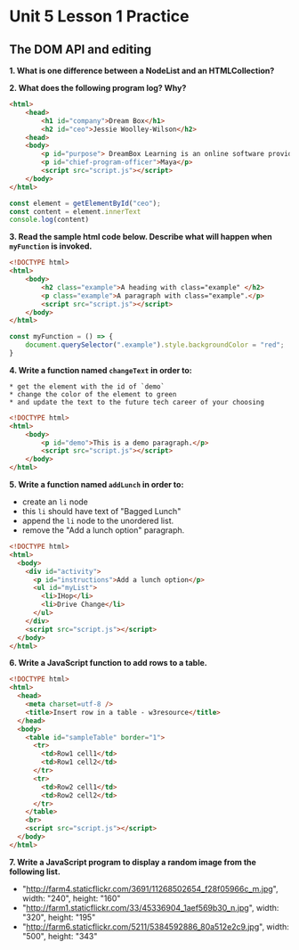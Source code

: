 # Unit 5 Lesson 1 Practice
## The DOM API and editing

**1. What is one difference between a NodeList and an HTMLCollection?**


**2. What does the following program log? Why?**

  ```html
  <html>
      <head>
          <h1 id="company">Dream Box</h1>
          <h2 id="ceo">Jessie Woolley-Wilson</h2>
      <head>
      <body>
          <p id="purpose"> DreamBox Learning is an online software provider that focuses on mathematics education.</p>
          <p id="chief-program-officer">Maya</p>
          <script src="script.js"></script>
      </body>
  </html>
  ```

  ```javascript
  const element = getElementById("ceo");
  const content = element.innerText
  console.log(content)
  ```


**3. Read the sample html code below. Describe what will happen when `myFunction` is invoked.**

  ```html
  <!DOCTYPE html>
  <html>
      <body>
          <h2 class="example">A heading with class="example" </h2>
          <p class="example">A paragraph with class="example".</p> 
          <script src="script.js"></script>
      </body>
  </html>
  ```
  
  ```javascript
  const myFunction = () => {
      document.querySelector(".example").style.backgroundColor = "red";
  }
  ```

**4. Write a function named `changeText` in order to:**

    * get the element with the id of `demo`
    * change the color of the element to green
    * and update the text to the future tech career of your choosing

  ```html
  <!DOCTYPE html>
  <html>
      <body>
          <p id="demo">This is a demo paragraph.</p>
          <script src="script.js"></script>
      </body>
  </html>
  ```


**5. Write a function named `addLunch` in order to:**

  * create an `li` node
  * this `li` should have text of "Bagged Lunch"
  * append the `li` node to the unordered list.
  * remove the "Add a lunch option" paragraph.

  ```html
  <!DOCTYPE html>
  <html>
    <body>
      <div id="activity">
        <p id="instructions">Add a lunch option</p>
        <ul id="myList">
          <li>IHop</li>
          <li>Drive Change</li>
        </ul>
      </div>
      <script src="script.js"></script>
    </body>
  </html>
  ```

**6. Write a JavaScript function to add rows to a table.**

  ```html
  <!DOCTYPE html>
  <html>
    <head>
      <meta charset=utf-8 />
      <title>Insert row in a table - w3resource</title>
    </head>
    <body>
      <table id="sampleTable" border="1">
        <tr>
          <td>Row1 cell1</td>
          <td>Row1 cell2</td>
        </tr>
        <tr>
          <td>Row2 cell1</td>
          <td>Row2 cell2</td>
        </tr>
      </table>
      <br>
      <script src="script.js"></script>
    </body>
  </html>
  ```

**7. Write a JavaScript program to display a random image from the following list.**

  * "http://farm4.staticflickr.com/3691/11268502654_f28f05966c_m.jpg", width: "240", height: "160"
  * "http://farm1.staticflickr.com/33/45336904_1aef569b30_n.jpg", width: "320", height: "195"
  * "http://farm6.staticflickr.com/5211/5384592886_80a512e2c9.jpg", width: "500", height: "343"
